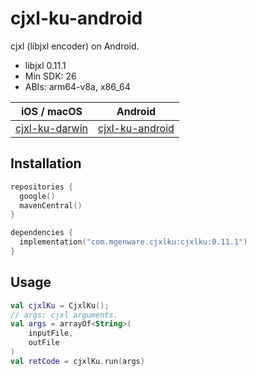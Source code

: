 # cjxl-ku-android

cjxl (libjxl encoder) on Android.

- libjxl 0.11.1
- Min SDK: 26
- ABIs: arm64-v8a, x86_64

| iOS / macOS                                                  | Android                                                        |
| ------------------------------------------------------------ | -------------------------------------------------------------- |
| [cjxl-ku-darwin](https://github.com/mgenware/cjxl-ku-darwin) | [cjxl-ku-android](https://github.com/mgenware/cjxl-ku-android) |

## Installation

```kotlin
repositories {
  google()
  mavenCentral()
}

dependencies {
  implementation("com.mgenware.cjxlku:cjxlku:0.11.1")
}
```

## Usage

```kotlin
val cjxlKu = CjxlKu();
// args: cjxl arguments.
val args = arrayOf<String>(
    inputFile,
    outFile
)
val retCode = cjxlKu.run(args)
```

